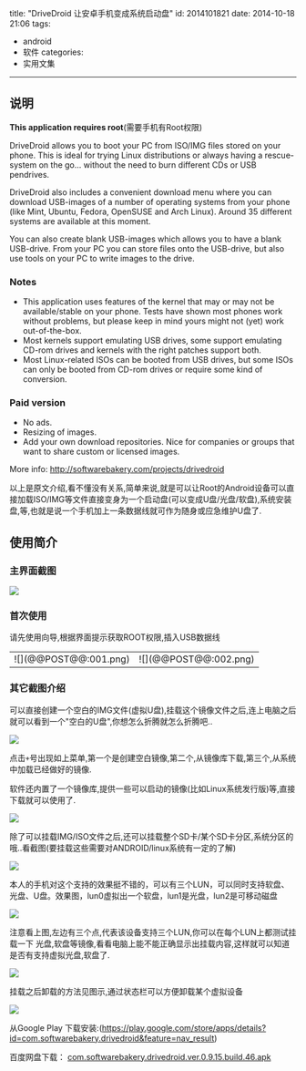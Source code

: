 title: "DriveDroid 让安卓手机变成系统启动盘"
id: 2014101821
date: 2014-10-18 21:06
tags: 
- android
- 软件
categories:
- 实用文集
---

## 说明

  **This application requires root**(需要手机有Root权限)

  DriveDroid allows you to boot your PC from ISO/IMG files stored on your phone. This is ideal for trying Linux distributions or always having a rescue-system on the go... without the need to burn different CDs or USB pendrives.

  DriveDroid also includes a convenient download menu where you can download USB-images of a number of operating systems from your phone (like Mint, Ubuntu, Fedora, OpenSUSE and Arch Linux). Around 35 different systems are available at this moment.
  
  You can also create blank USB-images which allows you to have a blank USB-drive. From your PC you can store files onto the USB-drive, but also use tools on your PC to write images to the drive.
<!--more-->
### Notes
* This application uses features of the kernel that may or may not be available/stable on your phone. Tests have shown most phones work without problems, but please keep in mind yours might not (yet) work out-of-the-box.
* Most kernels support emulating USB drives, some support emulating CD-rom drives and kernels with the right patches support both.
* Most Linux-related ISOs can be booted from USB drives, but some ISOs can only be booted from CD-rom drives or require some kind of conversion.

### Paid version
* No ads.
* Resizing of images.
* Add your own download repositories. Nice for companies or groups that want to share custom or licensed images.

More info: http://softwarebakery.com/projects/drivedroid

以上是原文介绍,看不懂没有关系,简单来说,就是可以让Root的Android设备可以直接加载ISO/IMG等文件直接变身为一个启动盘(可以变成U盘/光盘/软盘),系统安装盘,等,也就是说一个手机加上一条数据线就可作为随身或应急维护U盘了.

## 使用简介

### 主界面截图

![](@@POST@@:01.png)

### 首次使用

  请先使用向导,根据界面提示获取ROOT权限,插入USB数据线
<table><tr><td>![](@@POST@@:001.png)</td><td>![](@@POST@@:002.png)</td></tr></table>

### 其它截图介绍

  可以直接创建一个空白的IMG文件(虚拟U盘),挂载这个镜像文件之后,连上电脑之后就可以看到一个"空白的U盘",你想怎么折腾就怎么折腾吧..

![](@@POST@@:02.png)

点击`+`号出现如上菜单,第一个是创建空白镜像,第二个,从镜像库下载,第三个,从系统中加载已经做好的镜像.

软件还内置了一个镜像库,提供一些可以启动的镜像(比如Linux系统发行版)等,直接下载就可以使用了.

![](@@POST@@:03.png)

除了可以挂载IMG/ISO文件之后,还可以挂载整个SD卡/某个SD卡分区,系统分区的哦..看截图(要挂载这些需要对ANDROID/linux系统有一定的了解)

![](@@POST@@:04.png)

本人的手机对这个支持的效果挺不错的，可以有三个LUN，可以同时支持软盘、光盘、U盘。效果图，lun0虚拟出一个软盘，lun1是光盘，lun2是可移动磁盘

![](@@POST@@:05.png)

注意看上图,左边有三个点,代表该设备支持三个LUN,你可以在每个LUN上都测试挂载一下 光盘,软盘等镜像,看看电脑上能不能正确显示出挂载内容,这样就可以知道是否有支持虚拟光盘,软盘了.

![](@@POST@@:06.png)

挂载之后卸载的方法见图示,通过状态栏可以方便卸载某个虚拟设备

![](@@POST@@:07.png)

从Google Play 下载安装:(https://play.google.com/store/apps/details?id=com.softwarebakery.drivedroid&feature=nav_result)

百度网盘下载： [com.softwarebakery.drivedroid.ver.0.9.15.build.46.apk](http://pan.baidu.com/s/1qWluroS)